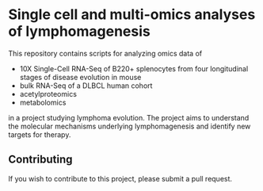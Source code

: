 # Single cell and multi-omics analyses of lymphomagenesis

This repository contains scripts for analyzing omics data of

- 10X Single-Cell RNA-Seq of B220+ splenocytes from four longitudinal stages of disease evolution in mouse
- bulk RNA-Seq of a DLBCL human cohort
- acetylproteomics
- metabolomics

in a project studying lymphoma evolution. The project aims to understand the molecular mechanisms underlying lymphomagenesis and identify new targets for therapy.

## Contributing

If you wish to contribute to this project, please submit a pull request.
